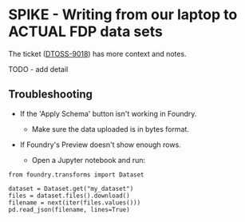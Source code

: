 # SPIKE - Writing from our laptop to ACTUAL FDP data sets

The ticket ([DTOSS-9018](https://nhsd-jira.digital.nhs.uk/browse/DTOSS-9018)) has more context and notes.

TODO - add detail

## Troubleshooting

- If the 'Apply Schema' button isn't working in Foundry.
  - Make sure the data uploaded is in bytes format.

- If Foundry's Preview doesn't show enough rows.
  - Open a Jupyter notebook and run:

```
from foundry.transforms import Dataset

dataset = Dataset.get("my_dataset")
files = dataset.files().download()
filename = next(iter(files.values()))
pd.read_json(filename, lines=True)
```
